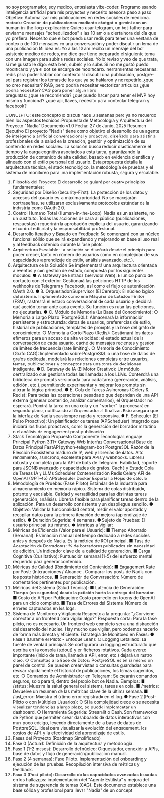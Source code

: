 no soy programador, soy medico, entusiasta vibe-coder. Programo usando inteligencia artificial para mis proyectos y necesito asesoria paso a paso 
Objetivo: Automatizar mis publicaciones en redes sociales de medicina. 
metodo: Creación de publicaciones mediante chatgpt o gemini con un human-in-the-loop 
explicación: 
Quiero usar telegram, un bot-father para enviarme mensajes "schedulizados" a las 10 am o a cierta hora del día que yo prefiera. Necesito que el bot pueda usar redis para tener una ventana de contexto de 100 mensajes en una conversación y poder discutir un tema de una publicación
Mi idea es: Yo a las 10 am recibo un mensaje del bot asistente medico de redes, me dice que tiene preparado el siguiente tema con una imagen para subir a redes sociales. Yo lo reviso y veo de que trata, si me gusstó le digo: esta bien, subelo y lo sube. Si no me gustó puedo modificarlo y ya el bot se encarga de modificarlo. 
herramientas necesarias: redis para poder hablar con contexto al discutir una publicación, postgre-sql para registrar los temas de los que ya se hablaron y no repetirlo. 
¿que no creo necesitar? RAG, pero podría necesitar vectorizar articulos 
¿que podría necesitar? CAG para poner algun libro  
preguntas: ¿que se recomienda? ¿que puedo hacer para tener el MVP hoy mismo y funcional?
¿que api, llaves, necesito para contectar telegram y facebook? 


CONCEPTO:
este concepto lo discutí hace 3 semanas pero ya no recuerdo bien los aspectos tecnicos: 
Propuesta de Metodología y Arquitectura del Proyecto "Nadia" 
Documento v1.0 Fecha: 27 de Junio, 2025 
Resumen Ejecutivo 
El proyecto "Nadia" tiene como objetivo el desarrollo de un agente de inteligencia artificial 
conversacional y proactivo, diseñado para asistir a profesionales de la salud en la creación, 
gestión y optimización de su contenido en redes sociales. La solución busca reducir 
drásticamente el tiempo y la carga cognitiva asociados a esta tarea, garantizando la 
producción de contenido de alta calidad, basado en evidencia científica y alineado con el 
estilo personal del usuario. Esta propuesta detalla la arquitectura técnica, el stack 
tecnológico, la metodología de pruebas y el sistema de monitoreo para una implementación 
robusta, segura y escalable. 
1. Filosofía del Proyecto 
El desarrollo se guiará por cuatro principios fundamentales: 
1. Seguridad por Diseño (Security-First): La protección de los datos y accesos del 
usuario es la máxima prioridad. No se manejarán contraseñas, se utilizarán 
exclusivamente protocolos estándar de la industria como OAuth 2.0. 
2. Control Humano Total (Human-in-the-Loop): Nadia es un asistente, no un 
sustituto. Todas las acciones de cara al público (publicaciones, respuestas) 
requerirán la aprobación explícita del usuario, garantizando el control editorial y la 
responsabilidad profesional. 
3. Desarrollo Iterativo y Basado en Feedback: Se comenzará con un núcleo 
funcional sólido que se irá expandiendo y mejorando en base al uso real y al 
feedback obtenido durante la fase piloto. 
4. Arquitectura Escalable: La solución se diseñará desde el principio para poder 
crecer, tanto en número de usuarios como en complejidad de sus capacidades 
(aprendizaje de estilo, análisis avanzado, etc.). 
2. Arquitectura de la Solución 
Se implementará una arquitectura orientada a eventos y con gestión de estado, compuesta 
por los siguientes módulos: 
● A. Gateway de Entrada (Servidor Web): El único punto de contacto con el exterior. 
Gestionará las peticiones HTTP de los webhooks de Telegram y Facebook, así como 
el flujo de autenticación OAuth 2.0. 
● B. Orquestador/Supervisor (El Cerebro): El núcleo lógico del sistema. 
Implementado como una Máquina de Estados Finitos (FSM), rastreará el estado 
conversacional de cada usuario y decidirá qué acción tomar ante cada evento. Su 
función es rutar las peticiones, no ejecutarlas. 
● C. Módulo de Memoria (La Base del Conocimiento): 
○ Memoria a Largo Plazo (PostgreSQL): Almacenará la información 
persistente y estructurada: datos de usuarios, preferencias de estilo, historial 
de publicaciones, templates de prompts y la base del grafo de conocimiento. 
○ Memoria a Corto Plazo (Redis): Gestionará los datos efímeros para un 
acceso de alta velocidad: el estado actual de la conversación de cada 
usuario, caché de mensajes recientes y gestión de límites de frecuencia (rate 
limiting). 
○ Memoria de Conocimiento (Grafo CAG): Implementado sobre PostgreSQL 
o una base de datos de grafos dedicada, modelará las relaciones complejas 
entre usuarios, temas, publicaciones y conceptos para una toma de 
decisiones inteligente. 
● D. Gateway de IA (El Motor Creativo): Un módulo centralizado que gestiona todas 
las llamadas a los LLMs. Contendrá una biblioteca de prompts versionada para cada 
tarea (generación, análisis, edición, etc.), permitiendo experimentar y mejorar los 
prompts sin alterar la lógica principal. 
● E. Cola de Tareas Asíncronas (Celery & Redis): Para todas las operaciones 
pesadas o que dependan de una API externa (generar contenido, analizar 
comentarios), el Orquestador no esperará. Pondrá la tarea en una cola y un "worker" 
la procesará en segundo plano, notificando al Orquestador al finalizar. Esto asegura 
que la interfaz de Nadia sea siempre rápida y responsiva. 
● F. Scheduler (El Pulso Proactivo): Un planificador de tareas (APScheduler) 
integrado que iniciará los flujos proactivos, como la generación del borrador matutino 
o el análisis de engagement post-publicación. 
3. Stack Tecnológico Propuesto 
Componente 
Tecnología 
Lenguaje Principal Python 3.11+ 
Gateway Web 
Interfaz 
Conversacional 
Base de Datos 
Principal 
FastAPI 
python-telegram-bo
 t 
PostgreSQL 
Razón de la Elección 
Ecosistema maduro de IA, web y librerías de 
datos. 
Alto rendimiento, asíncrono, excelente para 
APIs y webhooks. 
Librería robusta y completa para la API de 
bots de Telegram. 
Fiabilidad, soporte para JSONB avanzado y 
capacidades de grafos. 
Caché y Estado 
Cola de Tareas 
IA y LLMs 
Scheduler 
Contenerización 
Redis 
Celery 
API de OpenAI 
(GPT-4o) 
APScheduler 
Docker 
Exportar a Hojas de cálculo 
4. Metodología de Pruebas (Fase Piloto) 
Estándar de la industria para 
almacenamiento en memoria rápido. 
Sistema de colas distribuido, potente y 
escalable. 
Calidad y versatilidad para las distintas 
tareas (generación, análisis). 
Librería flexible para planificar tareas dentro 
de la aplicación. 
Para un desarrollo consistente y un 
despliegue sencillo. 
● Objetivo: Validar la funcionalidad central, medir el valor aportado y recopilar datos 
para la primera iteración de mejora (aprendizaje de estilo). 
● Duración Sugerida: 4 semanas. 
● Sujeto de Pruebas: El usuario principal (tú mismo). 
● Métricas a Vigilar: 
1. Métricas de Eficiencia (Valor para el Usuario): 
■ Tiempo Ahorrado (Semanal): Estimación manual del tiempo 
dedicado a redes sociales antes y después de Nadia. Es la métrica de 
ROI principal. 
■ Tasa de Aceptación de Borradores: % de borradores 
publicados sin necesidad de edición. Un indicador clave de 
la calidad de generación. 
■ Carga Cognitiva (Cualitativo): Puntuación semanal (1-5) del 
esfuerzo mental requerido para generar contenido. 
2. Métricas de Calidad (Rendimiento del Contenido): 
■ Engagement Rate por Post: (Interacciones / Alcance). Comparar los 
posts de Nadia con los posts históricos. 
■ Generación de Conversación: Número de comentarios pertinentes 
por publicación. 
3. Métricas del Sistema (Salud Técnica): 
■ Latencia de Generación: Tiempo (en segundos) desde la petición 
hasta la entrega del borrador. 
■ Costo de API por Publicación: Costo promedio en tokens de 
OpenAI para un ciclo completo. 
■ Tasa de Errores del Sistema: Número de errores capturados en los 
logs. 
5. Sistema de Monitoreo y Vigilancia 
Respecto a la pregunta: "¿Conviene conectar a un frontend para vigilar algo?" 
Respuesta corta: Para la fase piloto, no es necesario. Un frontend web completo sería 
una distracción del desarrollo del núcleo. Hay mucho que vigilar, pero podemos hacerlo de 
forma más directa y eficiente. 
Estrategia de Monitoreo en Fases: 
● Fase 1 (Durante el Piloto - Enfoque Lean): 
○ Logging Detallado: La fuente de verdad principal. Se configurará un logging 
estructurado que escriba en la consola (stdout) y en ficheros rotativos. 
Cada evento importante (inicio de tarea, llamada a API, error, etc.) dejará un 
rastro claro. 
○ Consultas a la Base de Datos: PostgreSQL es en sí mismo un panel de 
control. Se pueden crear vistas o consultas guardadas para revisar 
rápidamente el historial de publicaciones, los temas sugeridos, etc. 
○ Comandos de Administrador en Telegram: Se crearán comandos seguros, 
solo para ti, dentro del propio bot de Nadia. Ejemplos: 
■ /status: Muestra la salud general del sistema, tareas en cola. 
■ /metrics: Devuelve un resumen de las métricas clave de la última 
semana. 
■ /last_error: Muestra el último error registrado en el log. 
● Fase 2 (Post-Piloto o con Múltiples Usuarios): 
○ Si la complejidad crece o se necesita visualizar tendencias a largo plazo, se 
puede implementar un dashboard. 
○ Herramienta Sugerida: Streamlit o Dash. Son frameworks de Python que 
permiten crear dashboards de datos interactivos con muy poco código, 
leyendo directamente de la base de datos de PostgreSQL. Ideal para 
visualizar la evolución del engagement, los costos de API, y la efectividad del 
aprendizaje de estilo. 
6. Fases del Proyecto (Roadmap Simplificado) 
1. Fase 0 (Actual): Definición de la arquitectura y metodología. 
2. Fase 1 (1-2 meses): Desarrollo del núcleo: Orquestador, conexión a APIs, base de 
datos y flujo de generación/publicación manual. 
3. Fase 2 (4 semanas): Fase Piloto. Implementación del onboarding y ejecución de las 
pruebas. Recopilación intensiva de métricas y feedback. 
4. Fase 3 (Post-piloto): Desarrollo de las capacidades avanzadas basadas en los 
hallazgos: implementación del "Agente Estilista" y mejora del sistema de sugerencia 
de temas (CAG). 
Este documento establece una base sólida y profesional para llevar "Nadia" de un concept 